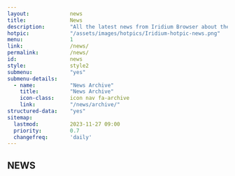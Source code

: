 ```yaml
---	
layout:				news
title: 				News
description: 		"All the latest news from Iridium Browser about the latest builds and downloads for various OS, development, source code releases, bug fixes and more."
hotpic: 			"/assets/images/hotpics/Iridium-hotpic-news.png"
menu:				1
link:				/news/
permalink:			/news/
id:					news
style:				style2
submenu:			"yes"
submenu-details:
  - name:			"News Archive"
    title:			"News Archive"
    icon-class:		icon nav fa-archive
    link:			"/news/archive/"
structured-data:	"yes"
sitemap:
  lastmod:			2023-11-27 09:00
  priority:			0.7
  changefreq:		'daily'
---
```

## NEWS #